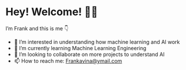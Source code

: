 # Hey! Welcome! 🙋‍♂️
I’m Frank and this is me 👇

- 👀 I’m interested in understanding how machine learning and AI work
- 🌱 I’m currently learning Machine Learning Engineering
- 💞️ I’m looking to collaborate on more projects to understand AI
- 📫 How to reach me: Frankavina@ymail.com

<!---
fttank/fttank is a ✨ special ✨ repository because its `README.md` (this file) appears on your GitHub profile.
You can click the Preview link to take a look at your changes.
--->
